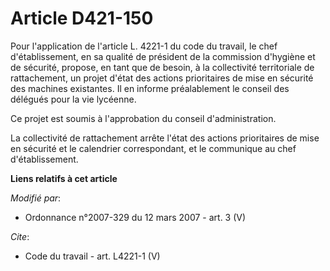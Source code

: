 # Article D421-150

Pour l'application de l'article L. 4221-1 du code du travail, le chef d'établissement, en sa qualité de président de la
commission d'hygiène et de sécurité, propose, en tant que de besoin, à la collectivité territoriale de rattachement, un
projet d'état des actions prioritaires de mise en sécurité des machines existantes. Il en informe préalablement le conseil
des délégués pour la vie lycéenne. 

Ce projet est soumis à l'approbation du conseil d'administration. 

La collectivité de rattachement arrête l'état des actions prioritaires de mise en sécurité et le calendrier correspondant, et
le communique au chef d'établissement.

**Liens relatifs à cet article**

_Modifié par_:

  - Ordonnance n°2007-329 du 12 mars 2007 - art. 3 (V)

_Cite_:

  - Code du travail - art. L4221-1 (V)
